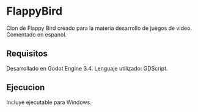 # FlappyBird

Clon de Flappy Bird creado para la materia desarrollo de juegos de video.
Comentado en espanol.

## Requisitos

Desarrollado en Godot Engine 3.4. Lenguaje utilizado: GDScript.

## Ejecucion

Incluye ejecutable para Windows.
